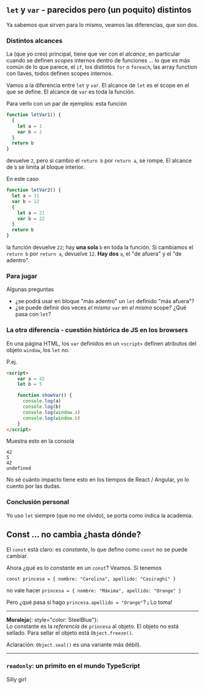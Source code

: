 ## `let` y `var` - parecidos pero (un poquito) distintos

Ya sabemos que sirven para lo mismo, veamos las diferencias, que son dos.

### Distintos alcances
La (que yo creo) principal, tiene que ver con el _alcance_, en particular cuando se definen _scopes_ internos dentro de funciones ... lo que es más común de lo que parece, el `if`, los distintos `for` o `foreach`, las array function con llaves, todos definen scopes internos.

Vamos a la diferencia entre `let` y `var`. El alcance de `let` es el scope en el que se define. El alcance de `var` es toda la función. 

Para verlo con un par de ejemplos: esta función 
``` javascript
function letVar1() {
  {
    let a = 1
    var b = 2
  }
  return b
}
```
devuelve `2`, pero si cambio el `return b`  por `return a`, se rompe. El alcance de `b` se limita al bloque interior.

En este caso
``` javascript
function letVar2() {
  let a = 11
  var b = 12
  {
    let a = 21
    var b = 22
  }
  return b
}
```
la función devuelve `22`; hay **una sola** `b` en toda la función. 
Si cambiamos el `return b`  por `return a`, devuelve `12`. **Hay dos** `a`, el "de afuera" y el "de adentro".

### Para jugar
Algunas preguntas
- ¿se podrá usar en bloque "más adentro" un `let` definido "más afuera"?
- ¿se puede definir dos veces _el mismo_ `var` en _el mismo_ scope? ¿Qué pasa con `let`?

### La otra diferencia - cuestión histórica de JS en los browsers
En una página HTML, los `var` definidos en un `<script>` definen atributos del objeto `window`, los `let` no.

P.ej.

``` html
<script>
    var a = 42
    let b = 5

    function showVar() {
      console.log(a)
      console.log(b)
      console.log(window.a)
      console.log(window.b)
    }
</script>
```
Muestra esto en la consola
```
42
5
42
undefined
```

No sé cuánto impacto tiene esto en los tiempos de 
React / Angular, yo lo cuento por las dudas.



### Conclusión personal

Yo uso `let` siempre (que no me olvido), se porta como indica la academia.


## Const ... no cambia ¿hasta dónde?

El `const` está claro: es _constante_, lo que defino como `const` no se puede cambiar.

Ahora ¿qué es lo _constante_ en un `const`? Veamos. Si tenemos

```
const princesa = { nombre: "Carolina", apellido: "Casiraghi" }
```

no vale hacer 
`
princesa = { nombre: "Máxima", apellido: "Orange" }
`

Pero ¿qué pasa si hago `princesa.apellido = "Orange"`? ¡
Lo toma!


------
**Moraleja**{: style="color: SteelBlue"}:  
Lo constante es la _referencia_ de `princesa` al objeto. El objeto no está sellado. Para sellar el objeto está `Object.freeze()`.

Aclaración: `Object.seal()` es una variante más débil).

------

### `readonly`: un primito en el mundo TypeScript
Silly girl